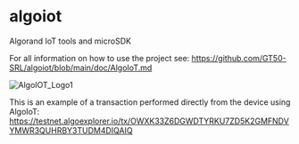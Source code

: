 # algoiot
Algorand IoT tools and microSDK

For all information on how to use the project see:
https://github.com/GT50-SRL/algoiot/blob/main/doc/AlgoIoT.md

![AlgoIOT_Logo1](https://github.com/GT50-SRL/algoiot/assets/2614303/ba16d833-7ad2-47f5-8bae-315dbd41f9d2)

This is an example of a transaction performed directly from the device using AlgoIoT: https://testnet.algoexplorer.io/tx/OWXK33Z6DGWDTYRKU7ZD5K2GMFNDVYMWR3QUHRBY3TUDM4DIQAIQ
